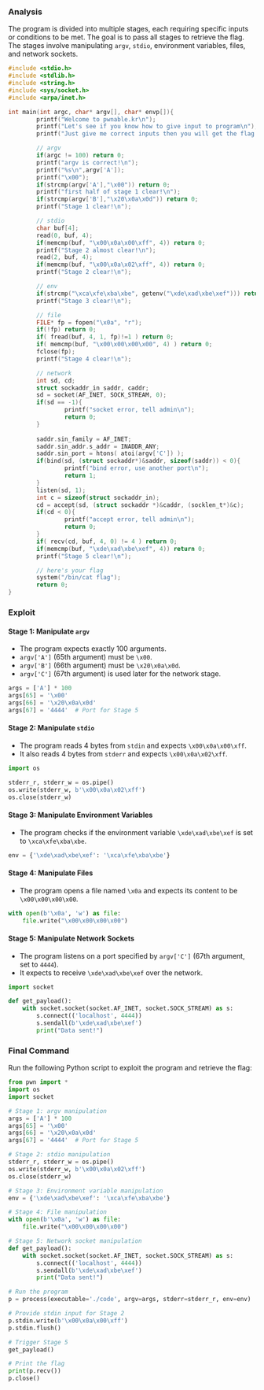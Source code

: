 ### Analysis

The program is divided into multiple stages, each requiring specific inputs or conditions to be met. The goal is to pass all stages to retrieve the flag. The stages involve manipulating `argv`, `stdio`, environment variables, files, and network sockets.

```C
#include <stdio.h>
#include <stdlib.h>
#include <string.h>
#include <sys/socket.h>
#include <arpa/inet.h>

int main(int argc, char* argv[], char* envp[]){
        printf("Welcome to pwnable.kr\n");
        printf("Let's see if you know how to give input to program\n");
        printf("Just give me correct inputs then you will get the flag :)\n");

        // argv
        if(argc != 100) return 0;
        printf("argv is correct!\n");
        printf("%s\n",argv['A']);
        printf("\x00");
        if(strcmp(argv['A'],"\x00")) return 0;
        printf("first half of stage 1 clear!\n");
        if(strcmp(argv['B'],"\x20\x0a\x0d")) return 0;
        printf("Stage 1 clear!\n");

        // stdio
        char buf[4];
        read(0, buf, 4);
        if(memcmp(buf, "\x00\x0a\x00\xff", 4)) return 0;
        printf("Stage 2 almost clear!\n");
        read(2, buf, 4);
        if(memcmp(buf, "\x00\x0a\x02\xff", 4)) return 0;
        printf("Stage 2 clear!\n");

        // env
        if(strcmp("\xca\xfe\xba\xbe", getenv("\xde\xad\xbe\xef"))) return 0;
        printf("Stage 3 clear!\n");

        // file
        FILE* fp = fopen("\x0a", "r");
        if(!fp) return 0;
        if( fread(buf, 4, 1, fp)!=1 ) return 0;
        if( memcmp(buf, "\x00\x00\x00\x00", 4) ) return 0;
        fclose(fp);
        printf("Stage 4 clear!\n");

        // network
        int sd, cd;
        struct sockaddr_in saddr, caddr;
        sd = socket(AF_INET, SOCK_STREAM, 0);
        if(sd == -1){
                printf("socket error, tell admin\n");
                return 0;
        }
        
        saddr.sin_family = AF_INET;
        saddr.sin_addr.s_addr = INADDR_ANY;
        saddr.sin_port = htons( atoi(argv['C']) );
        if(bind(sd, (struct sockaddr*)&saddr, sizeof(saddr)) < 0){
                printf("bind error, use another port\n");
                return 1;
        }
        listen(sd, 1);
        int c = sizeof(struct sockaddr_in);
        cd = accept(sd, (struct sockaddr *)&caddr, (socklen_t*)&c);
        if(cd < 0){
                printf("accept error, tell admin\n");
                return 0;
        }
        if( recv(cd, buf, 4, 0) != 4 ) return 0;
        if(memcmp(buf, "\xde\xad\xbe\xef", 4)) return 0;
        printf("Stage 5 clear!\n");

        // here's your flag
        system("/bin/cat flag");
        return 0;
}
```



### Exploit

#### Stage 1: Manipulate `argv`
- The program expects exactly 100 arguments.
- `argv['A']` (65th argument) must be `\x00`.
- `argv['B']` (66th argument) must be `\x20\x0a\x0d`.
- `argv['C']` (67th argument) is used later for the network stage.

```python
args = ['A'] * 100
args[65] = '\x00'
args[66] = '\x20\x0a\x0d'
args[67] = '4444'  # Port for Stage 5
```

#### Stage 2: Manipulate `stdio`
- The program reads 4 bytes from `stdin` and expects `\x00\x0a\x00\xff`.
- It also reads 4 bytes from `stderr` and expects `\x00\x0a\x02\xff`.

```python
import os

stderr_r, stderr_w = os.pipe()
os.write(stderr_w, b'\x00\x0a\x02\xff')
os.close(stderr_w)
```

#### Stage 3: Manipulate Environment Variables
- The program checks if the environment variable `\xde\xad\xbe\xef` is set to `\xca\xfe\xba\xbe`.

```python
env = {'\xde\xad\xbe\xef': '\xca\xfe\xba\xbe'}
```

#### Stage 4: Manipulate Files
- The program opens a file named `\x0a` and expects its content to be `\x00\x00\x00\x00`.

```python
with open(b'\x0a', 'w') as file:
    file.write("\x00\x00\x00\x00")
```

#### Stage 5: Manipulate Network Sockets
- The program listens on a port specified by `argv['C']` (67th argument, set to `4444`).
- It expects to receive `\xde\xad\xbe\xef` over the network.

```python
import socket

def get_payload():
    with socket.socket(socket.AF_INET, socket.SOCK_STREAM) as s:
        s.connect(('localhost', 4444))
        s.sendall(b'\xde\xad\xbe\xef')
        print("Data sent!")
```

### Final Command

Run the following Python script to exploit the program and retrieve the flag:

```python
from pwn import *
import os
import socket

# Stage 1: argv manipulation
args = ['A'] * 100
args[65] = '\x00'
args[66] = '\x20\x0a\x0d'
args[67] = '4444'  # Port for Stage 5

# Stage 2: stdio manipulation
stderr_r, stderr_w = os.pipe()
os.write(stderr_w, b'\x00\x0a\x02\xff')
os.close(stderr_w)

# Stage 3: Environment variable manipulation
env = {'\xde\xad\xbe\xef': '\xca\xfe\xba\xbe'}

# Stage 4: File manipulation
with open(b'\x0a', 'w') as file:
    file.write("\x00\x00\x00\x00")

# Stage 5: Network socket manipulation
def get_payload():
    with socket.socket(socket.AF_INET, socket.SOCK_STREAM) as s:
        s.connect(('localhost', 4444))
        s.sendall(b'\xde\xad\xbe\xef')
        print("Data sent!")

# Run the program
p = process(executable='./code', argv=args, stderr=stderr_r, env=env)

# Provide stdin input for Stage 2
p.stdin.write(b'\x00\x0a\x00\xff')
p.stdin.flush()

# Trigger Stage 5
get_payload()

# Print the flag
print(p.recv())
p.close()
```
